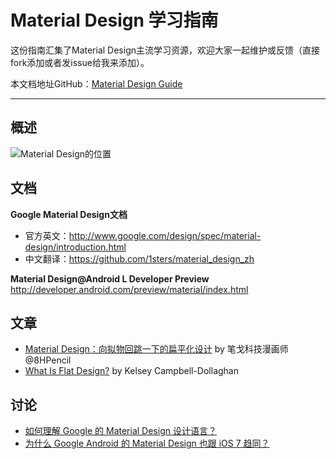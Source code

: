 Material Design 学习指南
====================

这份指南汇集了Material Design主流学习资源，欢迎大家一起维护或反馈（直接fork添加或者发issue给我来添加）。

本文档地址GitHub：[Material Design Guide](https://github.com/1sters/material_design_zh/blob/master/Guide.md)


***

## 概述

![Material Design的位置](http://pic1.zhimg.com/4968b389a923b8eb6bdeb204bcfeb154_b.jpg)


## 文档

**Google Material Design文档**

* 官方英文：http://www.google.com/design/spec/material-design/introduction.html
* 中文翻译：https://github.com/1sters/material_design_zh

**Material Design@Android L Developer Preview**
http://developer.android.com/preview/material/index.html

## 文章

* [Material Design：向拟物回跳一下的扁平化设计](http://zhuanlan.zhihu.com/bigertech/19787211) by 笔戈科技漫画师@8HPencil
* [What Is Flat Design?](http://gizmodo.com/what-is-flat-design-508963228) by Kelsey Campbell-Dollaghan

## 讨论

* [如何理解 Google 的 Material Design 设计语言？](http://www.zhihu.com/question/24276657)
* [为什么 Google Android 的 Material Design 也跟 iOS 7 趋同？](http://www.zhihu.com/question/24278726)



